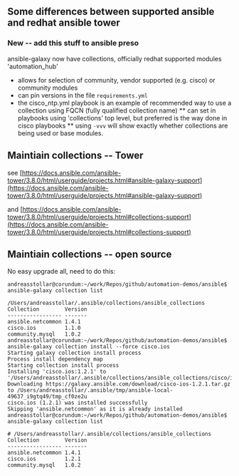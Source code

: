 ## Some differences between supported ansible and redhat ansible tower

### New -- add this stuff to ansible preso

ansible-galaxy now have collections, officially redhat supported modules 'automation_hub'
* allows for selection of community, vendor supported (e.g. cisco) or community modules
* can pin versions in the file `requirements.yml` 
* the cisco_ntp.yml playbook is an example of recommended way to use a collection using FQCN (fully qualified collection name)
** can set in playbooks using 'collections' top level, but preferred is the way done in cisco playbooks
** using `-vvv` will show exactly whether collections are being used or base modules.

## Maintiain collections -- Tower
see [https://docs.ansible.com/ansible-tower/3.8.0/html/userguide/projects.html#ansible-galaxy-support](https://docs.ansible.com/ansible-tower/3.8.0/html/userguide/projects.html#ansible-galaxy-support)

and [https://docs.ansible.com/ansible-tower/3.8.0/html/userguide/projects.html#collections-support](https://docs.ansible.com/ansible-tower/3.8.0/html/userguide/projects.html#collections-support)


## Maintiain collections -- open source
No easy upgrade all, need to do this:
```
andreasstollar@corundum:~/work/Repos/github/automation-demos/ansible$ ansible-galaxy collection list               

/Users/andreasstollar/.ansible/collections/ansible_collections
Collection        Version
----------------- -------
ansible.netcommon 1.4.1  
cisco.ios         1.1.0  
community.mysql   1.0.2  
andreasstollar@corundum:~/work/Repos/github/automation-demos/ansible$ ansible-galaxy collection install --force cisco.ios
Starting galaxy collection install process
Process install dependency map
Starting collection install process
Installing 'cisco.ios:1.2.1' to '/Users/andreasstollar/.ansible/collections/ansible_collections/cisco/ios'
Downloading https://galaxy.ansible.com/download/cisco-ios-1.2.1.tar.gz to /Users/andreasstollar/.ansible/tmp/ansible-local-49637_i9gtq49/tmp_cf0ze2u
cisco.ios (1.2.1) was installed successfully
Skipping 'ansible.netcommon' as it is already installed
andreasstollar@corundum:~/work/Repos/github/automation-demos/ansible$ ansible-galaxy collection list                             

# /Users/andreasstollar/.ansible/collections/ansible_collections
Collection        Version
----------------- -------
ansible.netcommon 1.4.1  
cisco.ios         1.2.1  
community.mysql   1.0.2  
```
